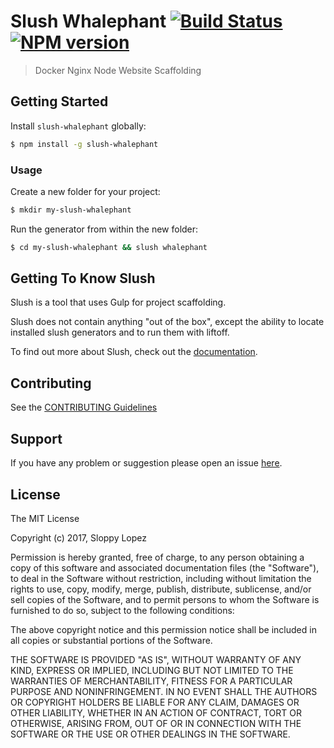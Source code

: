 # Slush Whalephant [![Build Status](https://secure.travis-ci.org/sloppylopez/slush-whalephant.png?branch=master)](https://travis-ci.org/sloppylopez/slush-whalephant) [![NPM version](https://badge-me.herokuapp.com/api/npm/slush-whalephant.png)](http://badges.enytc.com/for/npm/slush-whalephant)

> Docker Nginx Node Website Scaffolding


## Getting Started

Install `slush-whalephant` globally:

```bash
$ npm install -g slush-whalephant
```

### Usage

Create a new folder for your project:

```bash
$ mkdir my-slush-whalephant
```

Run the generator from within the new folder:

```bash
$ cd my-slush-whalephant && slush whalephant
```

## Getting To Know Slush

Slush is a tool that uses Gulp for project scaffolding.

Slush does not contain anything "out of the box", except the ability to locate installed slush generators and to run them with liftoff.

To find out more about Slush, check out the [documentation](https://github.com/slushjs/slush).

## Contributing

See the [CONTRIBUTING Guidelines](https://github.com/sloppylopez/slush-whalephant/blob/master/CONTRIBUTING.md)

## Support
If you have any problem or suggestion please open an issue [here](https://github.com/sloppylopez/slush-whalephant/issues).

## License 

The MIT License

Copyright (c) 2017, Sloppy Lopez <Elephant Seed>

Permission is hereby granted, free of charge, to any person
obtaining a copy of this software and associated documentation
files (the "Software"), to deal in the Software without
restriction, including without limitation the rights to use,
copy, modify, merge, publish, distribute, sublicense, and/or sell
copies of the Software, and to permit persons to whom the
Software is furnished to do so, subject to the following
conditions:

The above copyright notice and this permission notice shall be
included in all copies or substantial portions of the Software.

THE SOFTWARE IS PROVIDED "AS IS", WITHOUT WARRANTY OF ANY KIND,
EXPRESS OR IMPLIED, INCLUDING BUT NOT LIMITED TO THE WARRANTIES
OF MERCHANTABILITY, FITNESS FOR A PARTICULAR PURPOSE AND
NONINFRINGEMENT. IN NO EVENT SHALL THE AUTHORS OR COPYRIGHT
HOLDERS BE LIABLE FOR ANY CLAIM, DAMAGES OR OTHER LIABILITY,
WHETHER IN AN ACTION OF CONTRACT, TORT OR OTHERWISE, ARISING
FROM, OUT OF OR IN CONNECTION WITH THE SOFTWARE OR THE USE OR
OTHER DEALINGS IN THE SOFTWARE.

